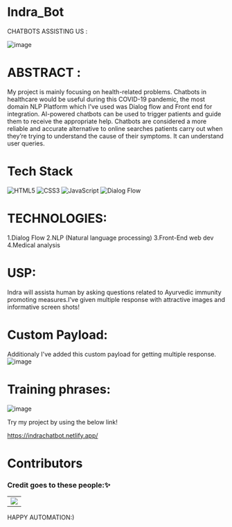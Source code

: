 # Indra_Bot

CHATBOTS ASSISTING US :

![image](https://user-images.githubusercontent.com/46951797/109905711-38e70d80-7cc5-11eb-9ba7-0e891bdf21a0.png)

# ABSTRACT :
My project is mainly focusing on health-related problems. Chatbots in healthcare would be useful during this COVID-19 pandemic, the most domain NLP Platform which I've used was Dialog flow and Front end for integration. AI-powered chatbots can be used to trigger patients and guide them to receive the appropriate help. Chatbots are considered a more reliable and accurate alternative to online searches patients carry out when they’re trying to understand the cause of their symptoms. It can understand user queries.

# Tech Stack 
<img alt="HTML5" src="https://img.shields.io/badge/html5%20-%23E34F26.svg?&style=for-the-badge&logo=html5&logoColor=white"/>	<img alt="CSS3" src="https://img.shields.io/badge/css3%20-%231572B6.svg?&style=for-the-badge&logo=css3&logoColor=white"/>	<img alt="JavaScript" src="https://img.shields.io/badge/javascript%20-%23323330.svg?&style=for-the-badge&logo=javascript&logoColor=%23F7DF1E"/>	<img alt="Dialog Flow" src="https://img.shields.io/badge/Dialog flow-%2300f.svg?&style=for-the-badge&logo=dialogflow&logoColor=white"/>


# TECHNOLOGIES:
1.Dialog Flow
2.NLP (Natural language processing)
3.Front-End web dev
4.Medical analysis

# USP:
Indra will assista human by asking  questions related to Ayurvedic immunity promoting measures.I've given multiple response with attractive images and informative screen shots!

# Custom Payload:
Additionaly I've added this custom payload for getting multiple response.
![image](https://user-images.githubusercontent.com/46951797/109904495-5ca95400-7cc3-11eb-80b7-1944850893d8.png)

# Training phrases:
![image](https://user-images.githubusercontent.com/46951797/109904767-ba3da080-7cc3-11eb-8906-c62ff94fb47b.png)



          

Try my project by using the below link!

https://indrachatbot.netlify.app/

# Contributors
### Credit goes to these people:✨

<table>
	<tr>
		<td>
			<a href="https://github.com/Srimathij/Indra_Bot/graphs/contributors">
  <img src="https://contrib.rocks/image?repo=Srimathij/Indra_Bot" />
</a>
		</td>
	</tr>
</table>


HAPPY AUTOMATION:)

